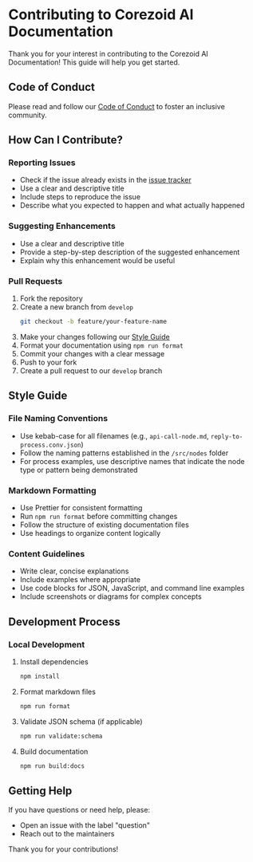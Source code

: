 # Contributing to Corezoid AI Documentation

Thank you for your interest in contributing to the Corezoid AI Documentation! This guide will help you get started.

## Code of Conduct

Please read and follow our [Code of Conduct](CODE_OF_CONDUCT.md) to foster an inclusive community.

## How Can I Contribute?

### Reporting Issues

- Check if the issue already exists in the [issue tracker](https://github.com/corezoid/corezoid-ai-doc/issues)
- Use a clear and descriptive title
- Include steps to reproduce the issue
- Describe what you expected to happen and what actually happened

### Suggesting Enhancements

- Use a clear and descriptive title
- Provide a step-by-step description of the suggested enhancement
- Explain why this enhancement would be useful

### Pull Requests

1. Fork the repository
2. Create a new branch from `develop`
   ```bash
   git checkout -b feature/your-feature-name
   ```
3. Make your changes following our [Style Guide](#style-guide)
4. Format your documentation using `npm run format`
5. Commit your changes with a clear message
6. Push to your fork
7. Create a pull request to our `develop` branch

## Style Guide

### File Naming Conventions

- Use kebab-case for all filenames (e.g., `api-call-node.md`, `reply-to-process.conv.json`)
- Follow the naming patterns established in the `/src/nodes` folder
- For process examples, use descriptive names that indicate the node type or pattern being demonstrated

### Markdown Formatting

- Use Prettier for consistent formatting
- Run `npm run format` before committing changes
- Follow the structure of existing documentation files
- Use headings to organize content logically

### Content Guidelines

- Write clear, concise explanations
- Include examples where appropriate
- Use code blocks for JSON, JavaScript, and command line examples
- Include screenshots or diagrams for complex concepts

## Development Process

### Local Development

1. Install dependencies
   ```bash
   npm install
   ```

2. Format markdown files
   ```bash
   npm run format
   ```

3. Validate JSON schema (if applicable)
   ```bash
   npm run validate:schema
   ```

4. Build documentation
   ```bash
   npm run build:docs
   ```

## Getting Help

If you have questions or need help, please:
- Open an issue with the label "question"
- Reach out to the maintainers

Thank you for your contributions!